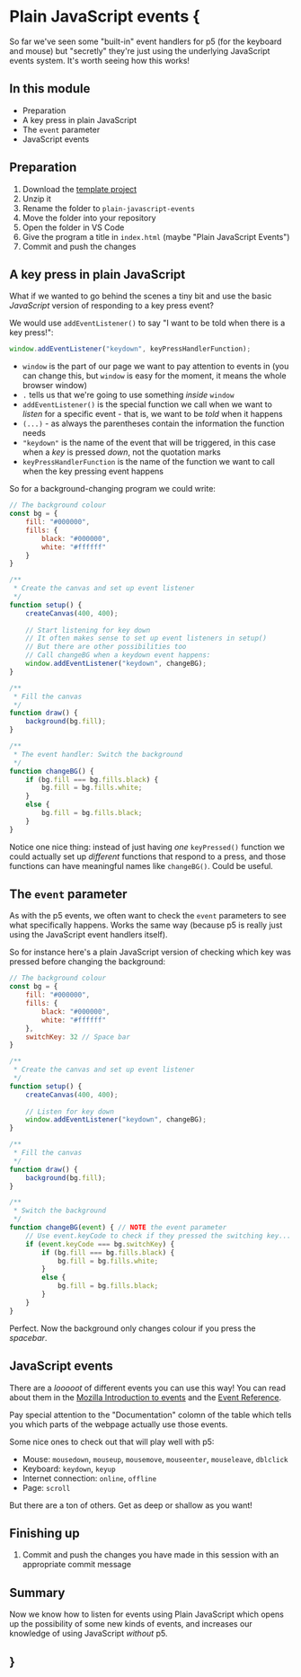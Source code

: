 # Plain JavaScript events {
   
So far we've seen some "built-in" event handlers for p5 (for the keyboard and mouse) but "secretly" they're just using the underlying JavaScript events system. It's worth seeing how this works!

## In this module

- Preparation
- A key press in plain JavaScript
- The `event` parameter
- JavaScript events

## Preparation

1. Download the [template project](../../templates/template-p5-project.zip)
2. Unzip it
3. Rename the folder to `plain-javascript-events`
4. Move the folder into your repository
5. Open the folder in VS Code
6. Give the program a title in `index.html` (maybe "Plain JavaScript Events")
7. Commit and push the changes

## A key press in plain JavaScript

What if we wanted to go behind the scenes a tiny bit and use the basic *JavaScript* version of responding to a key press event?

We would use `addEventListener()` to say "I want to be told when there is a key press!":


```javascript
window.addEventListener("keydown", keyPressHandlerFunction);
```

- `window` is the part of our page we want to pay attention to events in (you can change this, but `window` is easy for the moment, it means the whole browser window)
- `.` tells us that we're going to use something *inside* `window`
- `addEventListener()` is the special function we call when we want to *listen* for a specific event - that is, we want to be *told* when it happens
- `(...)` - as always the parentheses contain the information the function needs
- `"keydown"` is the name of the event that will be triggered, in this case when a *key* is pressed *down*, not the quotation marks
- `keyPressHandlerFunction` is the name of the function we want to call when the key pressing event happens

So for a background-changing program we could write:

```javascript
// The background colour
const bg = {
    fill: "#000000",
    fills: {
        black: "#000000",
        white: "#ffffff"
    }
}

/**
 * Create the canvas and set up event listener
 */
function setup() {
    createCanvas(400, 400);
    
    // Start listening for key down
    // It often makes sense to set up event listeners in setup()
    // But there are other possibilities too
    // Call changeBG when a keydown event happens:
    window.addEventListener("keydown", changeBG);
}

/**
 * Fill the canvas
 */
function draw() {
    background(bg.fill);
}

/**
 * The event handler: Switch the background
 */
function changeBG() {
    if (bg.fill === bg.fills.black) {
        bg.fill = bg.fills.white;
    }
    else {
        bg.fill = bg.fills.black;
    }
}
```
 
Notice one nice thing: instead of just having *one* `keyPressed()` function we could actually set up *different* functions that respond to a press, and those functions can have meaningful names like `changeBG()`. Could be useful.

## The `event` parameter

As with the p5 events, we often want to check the `event` parameters to see what specifically happens. Works the same way (because p5 is really just using the JavaScript event handlers itself). 

So for instance here's a plain JavaScript version of checking which key was pressed before changing the background:

```javascript
// The background colour
const bg = {
    fill: "#000000",
    fills: {
        black: "#000000",
        white: "#ffffff"
    },
    switchKey: 32 // Space bar
}

/**
 * Create the canvas and set up event listener
 */
function setup() {
    createCanvas(400, 400);
    
    // Listen for key down
    window.addEventListener("keydown", changeBG);
}

/**
 * Fill the canvas
 */
function draw() {
    background(bg.fill);
}

/**
 * Switch the background
 */
function changeBG(event) { // NOTE the event parameter
    // Use event.keyCode to check if they pressed the switching key...
    if (event.keyCode === bg.switchKey) {
        if (bg.fill === bg.fills.black) {
            bg.fill = bg.fills.white;
        }
        else {
            bg.fill = bg.fills.black;
        }
    }
}
```

Perfect. Now the background only changes colour if you press the *spacebar*.
    
## JavaScript events

There are a *looooot* of different events you can use this way! You can read about them in the [Mozilla Introduction to events](https://developer.mozilla.org/en-US/docs/Learn/JavaScript/Building_blocks/Events) and the [Event Reference](https://developer.mozilla.org/en-US/docs/Web/Events).

Pay special attention to the "Documentation" colomn of the table which tells you which parts of the webpage actually use those events.

Some nice ones to check out that will play well with p5:

- Mouse: `mousedown`, `mouseup`, `mousemove`, `mouseenter`, `mouseleave`, `dblclick`
- Keyboard: `keydown`, `keyup`
- Internet connection: `online`, `offline`
- Page: `scroll`

But there are a ton of others. Get as deep or shallow as you want!

## Finishing up

1. Commit and push the changes you have made in this session with an appropriate commit message

## Summary

Now we know how to listen for events using Plain JavaScript which opens up the possibility of some new kinds of events, and increases our knowledge of using JavaScript *without* p5.
    
## }